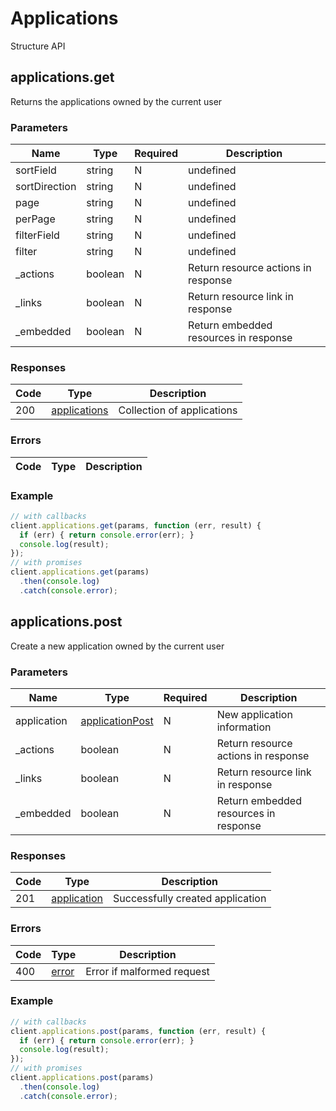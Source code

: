 # Applications
Structure API

## applications.get
Returns the applications owned by the current user



### Parameters
| Name | Type | Required | Description |
| ---- | ---- | -------- | ----------- |
| sortField | string | N | undefined |
| sortDirection | string | N | undefined |
| page | string | N | undefined |
| perPage | string | N | undefined |
| filterField | string | N | undefined |
| filter | string | N | undefined |
| _actions | boolean | N | Return resource actions in response |
| _links | boolean | N | Return resource link in response |
| _embedded | boolean | N | Return embedded resources in response |

### Responses
| Code | Type | Description |
| ---- | ---- | ----------- |
| 200 | [applications](_schemas.md#applications) | Collection of applications |

### Errors
| Code | Type | Description |
| ---- | ---- | ----------- |

### Example
```javascript
// with callbacks
client.applications.get(params, function (err, result) {
  if (err) { return console.error(err); }
  console.log(result);
});
// with promises
client.applications.get(params)
  .then(console.log)
  .catch(console.error);
```
## applications.post
Create a new application owned by the current user



### Parameters
| Name | Type | Required | Description |
| ---- | ---- | -------- | ----------- |
| application | [applicationPost](_schemas.md#applicationpost) | N | New application information |
| _actions | boolean | N | Return resource actions in response |
| _links | boolean | N | Return resource link in response |
| _embedded | boolean | N | Return embedded resources in response |

### Responses
| Code | Type | Description |
| ---- | ---- | ----------- |
| 201 | [application](_schemas.md#application) | Successfully created application |

### Errors
| Code | Type | Description |
| ---- | ---- | ----------- |
| 400 | [error](_schemas.md#error) | Error if malformed request |

### Example
```javascript
// with callbacks
client.applications.post(params, function (err, result) {
  if (err) { return console.error(err); }
  console.log(result);
});
// with promises
client.applications.post(params)
  .then(console.log)
  .catch(console.error);
```
